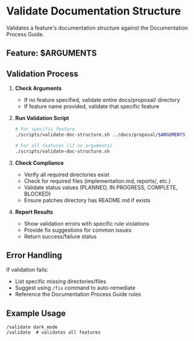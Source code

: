 # Validate Documentation Structure

Validates a feature's documentation structure against the Documentation Process Guide.

## Feature: $ARGUMENTS

## Validation Process

1. **Check Arguments**
   - If no feature specified, validate entire docs/proposal/ directory
   - If feature name provided, validate that specific feature

2. **Run Validation Script**
   ```bash
   # For specific feature
   ./scripts/validate-doc-structure.sh ../docs/proposal/$ARGUMENTS
   
   # For all features (if no arguments)
   ./scripts/validate-doc-structure.sh
   ```

3. **Check Compliance**
   - Verify all required directories exist
   - Check for required files (implementation.md, reports/, etc.)
   - Validate status values (PLANNED, IN PROGRESS, COMPLETE, BLOCKED)
   - Ensure patches directory has README.md if exists

4. **Report Results**
   - Show validation errors with specific rule violations
   - Provide fix suggestions for common issues
   - Return success/failure status

## Error Handling

If validation fails:
- List specific missing directories/files
- Suggest using `/fix` command to auto-remediate
- Reference the Documentation Process Guide rules

## Example Usage

```
/validate dark_mode
/validate  # validates all features
```